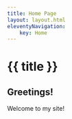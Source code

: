 ```yaml
---
title: Home Page
layout: layout.html
eleventyNavigation:
    key: Home
---
```

# {{ title }}
## Greetings!

Welcome to my site!